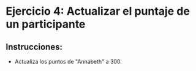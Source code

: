 # Ejercicio 4: Actualizar el puntaje de un participante

## Instrucciones:
- Actualiza los puntos de "Annabeth" a 300.
